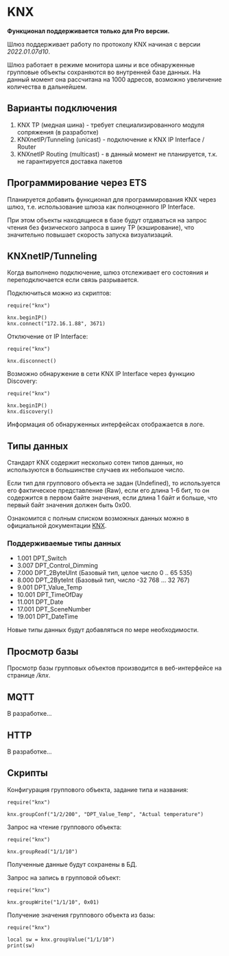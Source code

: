 # KNX

**Функционал поддерживается только для Pro версии.**

Шлюз поддерживает работу по протоколу KNX начиная с версии *2022.01.07d10*.

Шлюз работает в режиме монитора шины и все обнаруженные групповые объекты сохраняются во внутренней базе данных. На данный момент она рассчитана на 1000 адресов, возможно увеличение количества в дальнейшем.

## Варианты подключения
1) KNX TP (медная шина) - требует специализированного модуля сопряжения (в разработке)
2) KNXnetIP/Tunneling (unicast) - подключение к KNX IP Interface / Router
3) KNXnetIP Routing (multicast) - в данный момент не планируется, т.к. не гарантируется доставка пакетов

## Программирование через ETS
Планируется добавить функционал для программирования KNX через шлюз, т.е. использование шлюза как полноценного IP Interface.

При этом объекты находящиеся в базе будут отдаваться на запрос чтения без физического запроса в шину TP (кэширование), что значительно повышает скорость запуска визуализаций.

## KNXnetIP/Tunneling
Когда выполнено подключение, шлюз отслеживает его состояния и переподключается если связь разрывается.

Подключиться можно из скриптов:
```
require("knx")

knx.beginIP()
knx.connect("172.16.1.88", 3671)
```

Отключение от IP Interface:
```
require("knx")

knx.disconnect()
```

Возможно обнаружение в сети KNX IP Interface через функцию Discovery:
```
require("knx")

knx.beginIP()
knx.discovery()
```

Информация об обнаруженных интерфейсах отображается в логе.

## Типы данных
Стандарт KNX содержит несколько сотен типов данных, но используются в большинстве случаев их небольшое число. 

Если тип для группового объекта не задан (Undefined), то используется его фактическое представление (Raw), если его длина 1-6 бит, то он содержится в первом байте значения, если длина 1 байт и больше, что первый байт значения должен быть 0x00.

Ознакомится с полным списком возможных данных можно в официальной документации [KNX](https://www.knx.org/wAssets/docs/downloads/Certification/Interworking-Datapoint-types/03_07_02-Datapoint-Types-v02.02.01-AS.pdf).

### Поддерживаемые типы данных
* 1.001 DPT_Switch
* 3.007 DPT_Control_Dimming
* 7.000 DPT_2ByteUInt (Базовый тип, целое число 0 .. 65 535)
* 8.000 DPT_2ByteInt (Базовый тип, число -32 768 ... 32 767)
* 9.001 DPT_Value_Temp
* 10.001 DPT_TimeOfDay
* 11.001 DPT_Date
* 17.001 DPT_SceneNumber
* 19.001 DPT_DateTime

Новые типы данных будут добавляться по мере необходимости.

## Просмотр базы 
Просмотр базы групповых объектов производится в веб-интерфейсе на странице */knx*.

## MQTT
В разработке...

## HTTP
В разработке...

## Скрипты
Конфигурация группового объекта, задание типа и названия:
```
require("knx")

knx.groupConf("1/2/200", "DPT_Value_Temp", "Actual temperature")
```

Запрос на чтение группового объекта:
```
require("knx")

knx.groupRead("1/1/10")
```
Полученные данные будут сохранены в БД.


Запрос на запись в групповой объект:
```
require("knx")

knx.groupWrite("1/1/10", 0x01)
```

Получение значения группового объекта из базы:
```
require("knx")

local sw = knx.groupValue("1/1/10")
print(sw)
```
